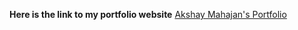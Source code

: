 **Here is the link to my portfolio website**
[Akshay Mahajan's Portfolio](https://portfolio-akshay-mahajan.netlify.app)
